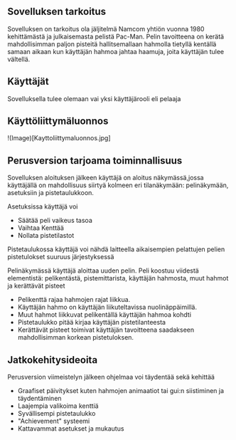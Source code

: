 **Sovelluksen tarkoitus**
------------------------

Sovelluksen on tarkoitus ola jäljitelmä Namcom yhtiön vuonna 1980 kehittämästä ja julkaisemasta pelistä Pac-Man. 
Pelin tavoitteena on kerätä mahdollisimman paljon pisteitä hallitsemallaan hahmolla tietyllä kentällä samaan aikaan kun käyttäjän hahmoa jahtaa haamuja, joita käyttäjän tulee vältellä.

**Käyttäjät**
-------------

Sovelluksella tulee olemaan vai yksi käyttäjärooli eli pelaaja

**Käyttöliittymäluonnos**
------------------------

!(Image)[Kayttoliittymaluonnos.jpg]

**Perusversion tarjoama toiminnallisuus**
-----------------------------------------

Sovelluksen aloituksen jälkeen käyttäjä on aloitus näkymässä,jossa käyttäjällä on mahdollisuus siirtyä kolmeen eri tilanäkymään: pelinäkymään, asetuksiin ja pistetaulukkoon.

Asetuksissa käyttäjä voi

* Säätää peli vaikeus tasoa
* Vaihtaa Kenttää
* Nollata pistetilastot

Pistetaulukossa käyttäjä voi nähdä laitteella aikaisempien pelattujen pelien pistetulokset suuruus järjestyksessä

Pelinäkymässä käyttäjä aloittaa uuden pelin. Peli koostuu viidestä elementistä: pelikentästä, pistemittarista, käyttäjän hahmosta, muut hahmot ja kerättävät pisteet  
* Pelikenttä rajaa hahmojen rajat liikkua.
* Käyttäjän hahmo on käyttäjän liikuteltavissa nuolinäppäimillä. 
* Muut hahmot liikkuvat pelikentällä käyttäjän hahmoa kohdti 
* Pistetaulukko pitää kirjaa käyttäjän pistetilanteesta
* Kerättävät pisteet toimivat käyttäjän tavoitteena saadakseen mahdollisimman korkean pistetuloksen.

**Jatkokehitysideoita**
----------------------

Perusversion viimeistelyn jälkeen ohjelmaa voi täydentää sekä kehittää
* Graafiset päivitykset kuten hahmojen animaatiot tai gui:n siistiminen ja täydentäminen
* Laajempia valikoima kenttiä
* Syvällisempi pistetaulukko
* "Achievement" systeemi
* Kattavammat asetukset ja mukautus
